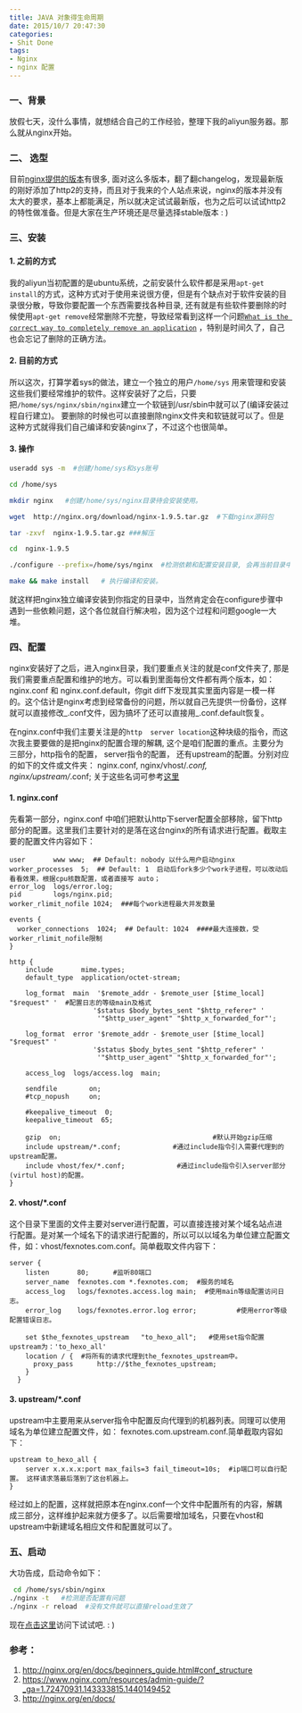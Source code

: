 ```yaml
---
title: JAVA 对象得生命周期
date: 2015/10/7 20:47:30
categories:
- Shit Done
tags:
- Nginx 
- nginx 配置
---
```



### 一、背景

放假七天，没什么事情，就想结合自己的工作经验，整理下我的aliyun服务器。那么就从nginx开始。
### 二、 选型

目前[nginx提供的版本](http://nginx.org/en/download.html)有很多, 面对这么多版本，翻了翻changelog，发现最新版的刚好添加了http2的支持，而且对于我来的个人站点来说，nginx的版本并没有太大的要求，基本上都能满足，所以就决定试试最新版，也为之后可以试试http2的特性做准备。但是大家在生产环境还是尽量选择stable版本 : )
### 三、安装
#### 1. 之前的方式

我的aliyun当初配置的是ubuntu系统，之前安装什么软件都是采用`apt-get install`的方式，这种方式对于使用来说很方便，但是有个缺点对于软件安装的目录很分散，导致你要配置一个东西需要找各种目录, 还有就是有些软件要删除的时候使用`apt-get remove`经常删除不完整，导致经常看到这样一个问题[`What is the correct way to completely remove an application`](http://askubuntu.com/questions/187888/what-is-the-correct-way-to-completely-remove-an-application) ，特别是时间久了，自己也会忘记了删除的正确方法。
#### 2. 目前的方式

所以这次，打算学着sys的做法，建立一个独立的用户`/home/sys` 用来管理和安装这些我们要经常维护的软件。这样安装好了之后，只要把`/home/sys/nginx/sbin/nginx`建立一个软链到/usr/sbin中就可以了(编译安装过程自行建立)。 要删除的时候也可以直接删除nginx文件夹和软链就可以了。但是这种方式就得我们自己编译和安装nginx了，不过这个也很简单。
#### 3. 操作

``` sh
useradd sys -m  #创建/home/sys和sys账号

cd /home/sys

mkdir nginx   #创建/home/sys/nginx目录待会安装使用。

wget  http://nginx.org/download/nginx-1.9.5.tar.gz  #下载nginx源码包

tar -zxvf  nginx-1.9.5.tar.gz ###解压

cd  nginx-1.9.5

./configure --prefix=/home/sys/nginx  #检测依赖和配置安装目录, 会再当前目录中生成makefile文件

make && make install   # 执行编译和安装。
```

就这样把nginx独立编译安装到你指定的目录中，当然肯定会在configure步骤中遇到一些依赖问题，这个各位就自行解决啦，因为这个过程和问题google一大堆。
### 四、配置

nginx安装好了之后，进入nginx目录，我们要重点关注的就是conf文件夹了, 那是我们需要重点配置和维护的地方。可以看到里面每份文件都有两个版本，如：nginx.conf  和 nginx.conf.default，你git diff下发现其实里面内容是一模一样的。这个估计是nginx考虑到经常备份的问题，所以就自己先提供一份备份，这样就可以直接修改_.conf文件，因为搞坏了还可以直接用_.conf.default恢复。

在nginx.conf中我们主要关注是的`http  server location`这种块级的指令，而这次我主要要做的是把nginx的配置合理的解耦, 这个是咱们配置的重点。主要分为三部分，http指令的配置， server指令的配置， 还有upstream的配置。分别对应的如下的文件或文件夹： nginx.conf,   nginx/vhost/_.conf,   nginx/upstream/_.conf;  关于这些名词可参考[这里](http://nginx.org/en/docs/beginners_guide.html#conf_structure)
#### 1. nginx.conf

先看第一部分，nginx.conf 中咱们把默认http下server配置全部移除，留下http部分的配置。这里我们主要针对的是落在这台nginx的所有请求进行配置。截取主要的配置文件内容如下：

```
user       www www;  ## Default: nobody 以什么用户启动nginx
worker_processes  5;  ## Default: 1  启动后fork多少个work子进程，可以改动后看看效果，根据cpu核数配置，或者直接写 auto；
error_log  logs/error.log;
pid        logs/nginx.pid;
worker_rlimit_nofile 1024;  ###每个work进程最大并发数量

events {
  worker_connections  1024;  ## Default: 1024  ####最大连接数，受worker_rlimit_nofile限制
}

http {
    include       mime.types;
    default_type  application/octet-stream;

    log_format  main  '$remote_addr - $remote_user [$time_local] "$request" '  #配置日志的等级main及格式
                     '$status $body_bytes_sent "$http_referer" '
                      '"$http_user_agent" "$http_x_forwarded_for"';

    log_format  error '$remote_addr - $remote_user [$time_local] "$request" '
                     '$status $body_bytes_sent "$http_referer" '
                      '"$http_user_agent" "$http_x_forwarded_for"';

    access_log  logs/access.log  main;

    sendfile        on;
    #tcp_nopush     on;

    #keepalive_timeout  0;
    keepalive_timeout  65;

    gzip  on;                                      #默认开始gzip压缩
    include upstream/*.conf;             #通过include指令引入需要代理到的upstream配置。
    include vhost/fex/*.conf;             #通过include指令引入server部分(virtul host)的配置。
}
```
#### 2. vhost/*.conf

这个目录下里面的文件主要对server进行配置，可以直接连接对某个域名站点进行配置。是对某一个域名下的请求进行配置的，所以可以以域名为单位建立配置文件，如：vhost/fexnotes.com.conf。简单截取文件内容下：

```
server {
    listen       80;      #监听80端口
    server_name  fexnotes.com *.fexnotes.com;  #服务的域名
    access_log   logs/fexnotes.access.log main;  #使用main等级配置访问日志。
    error_log    logs/fexnotes.error.log error;          #使用error等级配置错误日志。

    set $the_fexnotes_upstream   "to_hexo_all";   #使用set指令配置upstream为：'to_hexo_all'
    location / {  #将所有的请求代理到the_fexnotes_upstream中。
      proxy_pass      http://$the_fexnotes_upstream;    
    }
  }
```
#### 3. upstream/*.conf

upstream中主要用来从server指令中配置反向代理到的机器列表。同理可以使用域名为单位建立配置文件，如： fexnotes.com.upstream.conf.简单截取内容如下：

```
upstream to_hexo_all {
    server x.x.x.x:port max_fails=3 fail_timeout=10s;  #ip端口可以自行配置。 这样请求落最后落到了这台机器上。
}
```

经过如上的配置，这样就把原本在nginx.conf一个文件中配置所有的内容，解耦成三部分，这样维护起来就方便多了。以后需要增加域名，只要在vhost和upstream中新建域名相应文件和配置就可以了。
### 五、启动

大功告成，启动命令如下：

``` sh
 cd /home/sys/sbin/nginx  
./nginx -t   #检测是否配置有问题
./nginx -r reload  #没有文件就可以直接reload生效了
```

现在[点击这里](http://www.fexnotes.com)访问下试试吧. : )
### 参考：
1. http://nginx.org/en/docs/beginners_guide.html#conf_structure
2. https://www.nginx.com/resources/admin-guide/?_ga=1.72470931.143333815.1440149452
3. http://nginx.org/en/docs/
